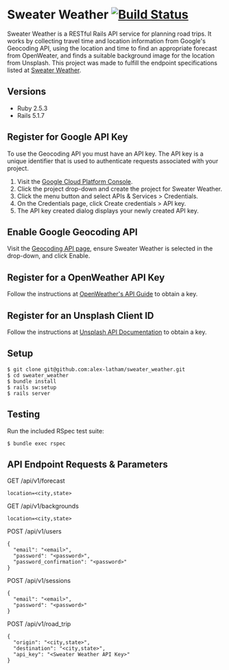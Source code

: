 # Sweater Weather [![Build Status](https://travis-ci.com/alex-latham/sweater_weather.svg?branch=master)](https://travis-ci.com/alex-latham/sweater_weather)
Sweater Weather is a RESTful Rails API service for planning road trips. It works by collecting travel time and location information from Google's Geocoding API, using the location and time to find an appropriate forecast from OpenWeater, and finds a suitable background image for the location from Unsplash. This project was made to fulfill the endpoint specifications listed at [Sweater Weather](https://backend.turing.io/module3/projects/sweater_weather/requirements).

## Versions
* Ruby 2.5.3
* Rails 5.1.7

## Register for Google API Key
To use the Geocoding API you must have an API key. The API key is a unique identifier that is used to authenticate requests associated with your project.
1. Visit the [Google Cloud Platform Console](https://cloud.google.com/console/google/maps-apis/overview).
2. Click the project drop-down and create the project for Sweater Weather.
3. Click the menu button and select APIs & Services > Credentials.
4. On the Credentials page, click Create credentials > API key.
5. The API key created dialog displays your newly created API key.

## Enable Google Geocoding API
Visit the [Geocoding API page](https://console.cloud.google.com/apis/library/geocoding-backend.googleapis.com), ensure Sweater Weather is selected in the drop-down, and click Enable.

## Register for a OpenWeather API Key
Follow the instructions at [OpenWeather's API Guide](https://openweathermap.org/guide#how) to obtain a key.

## Register for an Unsplash Client ID
Follow the instructions at [Unsplash API Documentation](https://unsplash.com/documentation#registering-your-application) to obtain a key.

## Setup
```shell
$ git clone git@github.com:alex-latham/sweater_weather.git
$ cd sweater_weather
$ bundle install
$ rails sw:setup
$ rails server
```

## Testing
Run the included RSpec test suite:
```shell
$ bundle exec rspec
```

## API Endpoint Requests & Parameters
GET /api/v1/forecast  
```
location=<city,state>
```

GET /api/v1/backgrounds  
```
location=<city,state>
```

POST /api/v1/users
```
{
  "email": "<email>",
  "password": "<password>",
  "password_confirmation": "<password>"
}
````

POST /api/v1/sessions
```
{
  "email": "<email>",
  "password": "<password>"
}
```

POST /api/v1/road_trip
```
{
  "origin": "<city,state>",
  "destination": "<city,state>",
  "api_key": "<Sweater Weather API Key>"
}
```
